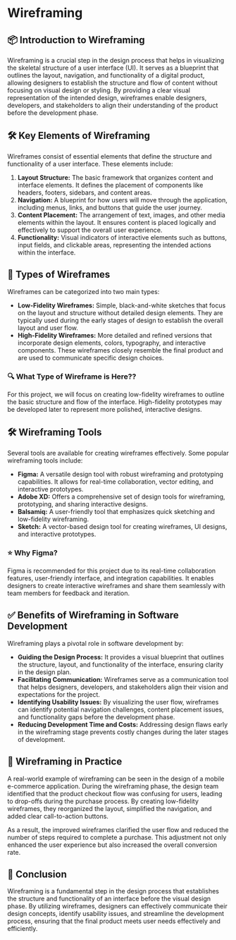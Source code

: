 # Wireframing

## 📦 Introduction to Wireframing

Wireframing is a crucial step in the design process that helps in visualizing the skeletal structure of a user interface (UI). It serves as a blueprint that outlines the layout, navigation, and functionality of a digital product, allowing designers to establish the structure and flow of content without focusing on visual design or styling. By providing a clear visual representation of the intended design, wireframes enable designers, developers, and stakeholders to align their understanding of the product before the development phase.

## 🛠️ Key Elements of Wireframing

Wireframes consist of essential elements that define the structure and functionality of a user interface. These elements include:

1. **Layout Structure:** The basic framework that organizes content and interface elements. It defines the placement of components like headers, footers, sidebars, and content areas.
2. **Navigation:** A blueprint for how users will move through the application, including menus, links, and buttons that guide the user journey.
3. **Content Placement:** The arrangement of text, images, and other media elements within the layout. It ensures content is placed logically and effectively to support the overall user experience.
4. **Functionality:** Visual indicators of interactive elements such as buttons, input fields, and clickable areas, representing the intended actions within the interface.

## 📝 Types of Wireframes

Wireframes can be categorized into two main types:

* **Low-Fidelity Wireframes:** Simple, black-and-white sketches that focus on the layout and structure without detailed design elements. They are typically used during the early stages of design to establish the overall layout and user flow.
* **High-Fidelity Wireframes:** More detailed and refined versions that incorporate design elements, colors, typography, and interactive components. These wireframes closely resemble the final product and are used to communicate specific design choices.

### 🔍 What Type of Wireframe is Here??

For this project, we will focus on creating low-fidelity wireframes to outline the basic structure and flow of the interface. High-fidelity prototypes may be developed later to represent more polished, interactive designs.

## 🛠️ Wireframing Tools

Several tools are available for creating wireframes effectively. Some popular wireframing tools include:

* **Figma:** A versatile design tool with robust wireframing and prototyping capabilities. It allows for real-time collaboration, vector editing, and interactive prototypes.
* **Adobe XD:** Offers a comprehensive set of design tools for wireframing, prototyping, and sharing interactive designs.
* **Balsamiq:** A user-friendly tool that emphasizes quick sketching and low-fidelity wireframing.
* **Sketch:** A vector-based design tool for creating wireframes, UI designs, and interactive prototypes.

### ⭐ Why Figma?

Figma is recommended for this project due to its real-time collaboration features, user-friendly interface, and integration capabilities. It enables designers to create interactive wireframes and share them seamlessly with team members for feedback and iteration.

## ✅ Benefits of Wireframing in Software Development

Wireframing plays a pivotal role in software development by:

* **Guiding the Design Process:** It provides a visual blueprint that outlines the structure, layout, and functionality of the interface, ensuring clarity in the design plan.
* **Facilitating Communication:** Wireframes serve as a communication tool that helps designers, developers, and stakeholders align their vision and expectations for the project.
* **Identifying Usability Issues:** By visualizing the user flow, wireframes can identify potential navigation challenges, content placement issues, and functionality gaps before the development phase.
* **Reducing Development Time and Costs:** Addressing design flaws early in the wireframing stage prevents costly changes during the later stages of development.

## 🚀 Wireframing in Practice

A real-world example of wireframing can be seen in the design of a mobile e-commerce application. During the wireframing phase, the design team identified that the product checkout flow was confusing for users, leading to drop-offs during the purchase process. By creating low-fidelity wireframes, they reorganized the layout, simplified the navigation, and added clear call-to-action buttons.

As a result, the improved wireframes clarified the user flow and reduced the number of steps required to complete a purchase. This adjustment not only enhanced the user experience but also increased the overall conversion rate.

## 🏁 Conclusion

Wireframing is a fundamental step in the design process that establishes the structure and functionality of an interface before the visual design phase. By utilizing wireframes, designers can effectively communicate their design concepts, identify usability issues, and streamline the development process, ensuring that the final product meets user needs effectively and efficiently.
